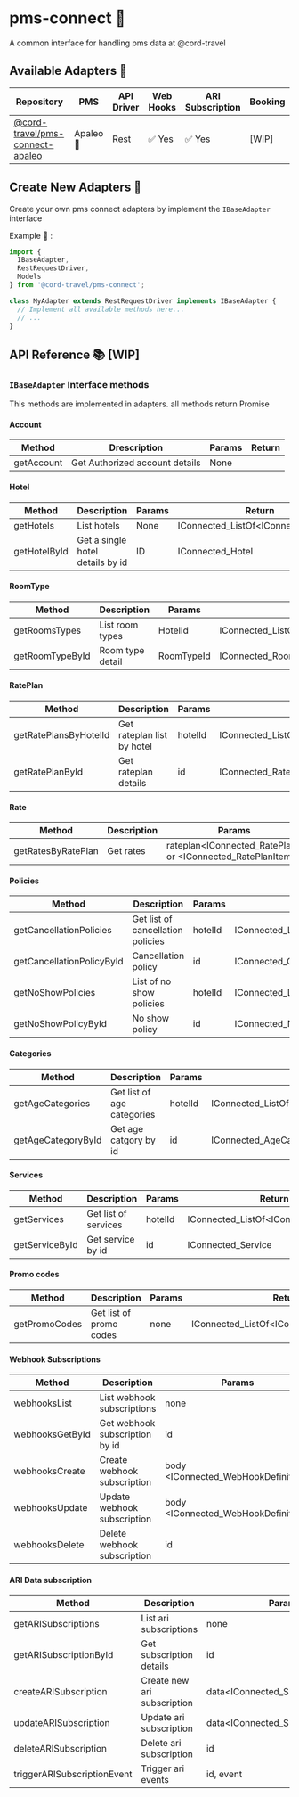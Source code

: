 # pms-connect :hotel:

A common interface for handling pms data at @cord-travel

## Available Adapters :nut_and_bolt:

| Repository                                                                           | PMS       | API Driver | Web Hooks              | ARI Subscription       | Booking |
| ------------------------------------------------------------------------------------ | --------- | ---------- | ---------------------- | ---------------------- | ------- |
| [@cord-travel/pms-connect-apaleo](https://github.com/cord-travel/pms-connect-apaleo) | Apaleo 🦁 | Rest       | :white_check_mark: Yes | :white_check_mark: Yes | [WIP]   |

## Create New Adapters :honey_pot:

Create your own pms connect adapters by implement the `IBaseAdapter` interface

Example :hatching_chick: :

```typescript
import {
  IBaseAdapter,
  RestRequestDriver,
  Models
} from '@cord-travel/pms-connect';

class MyAdapter extends RestRequestDriver implements IBaseAdapter {
  // Implement all available methods here...
  // ...
}
```

## API Reference :books: [WIP]

### `IBaseAdapter` Interface methods

This methods are implemented in adapters. all methods return Promise<Model>

#### Account

| Method     | Drescription                   | Params | Return |
| ---------- | ------------------------------ | ------ | ------ |
| getAccount | Get Authorized account details | None   |        |

#### Hotel

| Method       | Description                      | Params | Return                              |
| ------------ | -------------------------------- | ------ | ----------------------------------- |
| getHotels    | List hotels                      | None   | IConnected_ListOf<IConnected_Hotel> |
| getHotelById | Get a single hotel details by id | ID<ID> | IConnected_Hotel                    |

#### RoomType

| Method          | Description      | Params         | Return                                 |
| --------------- | ---------------- | -------------- | -------------------------------------- |
| getRoomsTypes   | List room types  | HotelId<ID>    | IConnected_ListOf<IConnected_RoomType> |
| getRoomTypeById | Room type detail | RoomTypeId<ID> | IConnected_RoomType                    |

#### RatePlan

| Method                | Description                | Params      | Return                                 |
| --------------------- | -------------------------- | ----------- | -------------------------------------- |
| getRatePlansByHotelId | Get rateplan list by hotel | hotelId<ID> | IConnected_ListOf<IConnected_RatePlan> |
| getRatePlanById       | Get rateplan details       | id<ID>      | IConnected_RatePlan                    |

#### Rate

| Method             | Description | Params                                                     | Return                             |
| ------------------ | ----------- | ---------------------------------------------------------- | ---------------------------------- |
| getRatesByRatePlan | Get rates   | rateplan<IConnected_RatePlan> or <IConnected_RatePlanItem> | IConnected_ListOf<IConnected_Rate> |

#### Policies

| Method                    | Description                       | Params      | Return                                           |
| ------------------------- | --------------------------------- | ----------- | ------------------------------------------------ |
| getCancellationPolicies   | Get list of cancellation policies | hotelId<ID> | IConnected_ListOf<IConnected_CancellationPolicy> |
| getCancellationPolicyById | Cancellation policy               | id<ID>      | IConnected_CancellationPolicy                    |
| getNoShowPolicies         | List of no show policies          | hotelId<ID> | IConnected_ListOf<IConnected_NoShowPolicy>       |
| getNoShowPolicyById       | No show policy                    | id<ID>      | IConnected_NoShowPolicy                          |

#### Categories

| Method             | Description                | Params      | Return                                    |
| ------------------ | -------------------------- | ----------- | ----------------------------------------- |
| getAgeCategories   | Get list of age categories | hotelId<ID> | IConnected_ListOf<IConnected_AgeCategory> |
| getAgeCategoryById | Get age catgory by id      | id<ID>      | IConnected_AgeCategory                    |

#### Services

| Method         | Description          | Params      | Return                                |
| -------------- | -------------------- | ----------- | ------------------------------------- |
| getServices    | Get list of services | hotelId<ID> | IConnected_ListOf<IConnected_Service> |
| getServiceById | Get service by id    | id<ID>      | IConnected_Service                    |

#### Promo codes

| Method        | Description             | Params | Return                                  |
| ------------- | ----------------------- | ------ | --------------------------------------- |
| getPromoCodes | Get list of promo codes | none   | IConnected_ListOf<IConnected_PromoCode> |

#### Webhook Subscriptions

| Method          | Description                    | Params                              | Return                         |
| --------------- | ------------------------------ | ----------------------------------- | ------------------------------ |
| webhooksList    | List webhook subscriptions     | none                                | IConnected_WebHookDefinition[] |
| webhooksGetById | Get webhook subscription by id | id<ID>                              | IConnected_WebHookDefinition   |
| webhooksCreate  | Create webhook subscription    | body <IConnected_WebHookDefinition> | id<string>                     |
| webhooksUpdate  | Update webhook subscription    | body <IConnected_WebHookDefinition> | id<string>                     |
| webhooksDelete  | Delete webhook subscription    | id<ID>                              | id<string>                     |

#### ARI Data subscription

| Method                      | Description                 | Params                            | Return                              |
| --------------------------- | --------------------------- | --------------------------------- | ----------------------------------- |
| getARISubscriptions         | List ari subscriptions      | none                              | IConnected_SubscriptionDefinition[] |
| getARISubscriptionById      | Get subscription details    | id<ID>                            | IConnected_SubscriptionDefinition   |
| createARISubscription       | Create new ari subscription | data<IConnected_SubscriptionBody> | id<string>                          |
| updateARISubscription       | Update ari subscription     | data<IConnected_SubscriptionBody> | id<string>                          |
| deleteARISubscription       | Delete ari subscription     | id<ID>                            | id<string>                          |
| triggerARISubscriptionEvent | Trigger ari events          | id<id>, event<string>             | id<string>                          |
